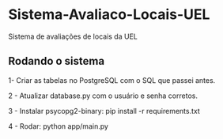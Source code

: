 # Sistema-Avaliaco-Locais-UEL
Sistema de avaliações de locais da UEL

## Rodando o sistema

1- Criar as tabelas no PostgreSQL com o SQL que passei antes.

2 - Atualizar database.py com o usuário e senha corretos.

3 - Instalar psycopg2-binary:
pip install -r requirements.txt

4 - Rodar:
python app/main.py